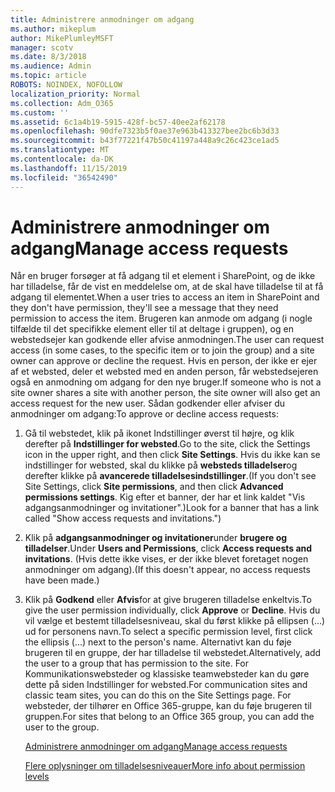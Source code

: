 ```yaml
---
title: Administrere anmodninger om adgang
ms.author: mikeplum
author: MikePlumleyMSFT
manager: scotv
ms.date: 8/3/2018
ms.audience: Admin
ms.topic: article
ROBOTS: NOINDEX, NOFOLLOW
localization_priority: Normal
ms.collection: Adm_O365
ms.custom: ''
ms.assetid: 6c1a4b19-5915-428f-bc57-40ee2af62178
ms.openlocfilehash: 90dfe7323b5f0ae37e963b413327bee2bc6b3d33
ms.sourcegitcommit: b43f77221f47b50c41197a448a9c26c423ce1ad5
ms.translationtype: MT
ms.contentlocale: da-DK
ms.lasthandoff: 11/15/2019
ms.locfileid: "36542490"
---
```

# <a name="manage-access-requests"></a><span data-ttu-id="e5959-102">Administrere anmodninger om adgang</span><span class="sxs-lookup"><span data-stu-id="e5959-102">Manage access requests</span></span>

<span data-ttu-id="e5959-103">Når en bruger forsøger at få adgang til et element i SharePoint, og de ikke har tilladelse, får de vist en meddelelse om, at de skal have tilladelse til at få adgang til elementet.</span><span class="sxs-lookup"><span data-stu-id="e5959-103">When a user tries to access an item in SharePoint and they don't have permission, they'll see a message that they need permission to access the item.</span></span> <span data-ttu-id="e5959-104">Brugeren kan anmode om adgang (i nogle tilfælde til det specifikke element eller til at deltage i gruppen), og en webstedsejer kan godkende eller afvise anmodningen.</span><span class="sxs-lookup"><span data-stu-id="e5959-104">The user can request access (in some cases, to the specific item or to join the group) and a site owner can approve or decline the request.</span></span> <span data-ttu-id="e5959-105">Hvis en person, der ikke er ejer af et websted, deler et websted med en anden person, får webstedsejeren også en anmodning om adgang for den nye bruger.</span><span class="sxs-lookup"><span data-stu-id="e5959-105">If someone who is not a site owner shares a site with another person, the site owner will also get an access request for the new user.</span></span> <span data-ttu-id="e5959-106">Sådan godkender eller afviser du anmodninger om adgang:</span><span class="sxs-lookup"><span data-stu-id="e5959-106">To approve or decline access requests:</span></span>
  
1. <span data-ttu-id="e5959-107">Gå til webstedet, klik på ikonet Indstillinger øverst til højre, og klik derefter på **Indstillinger for websted**.</span><span class="sxs-lookup"><span data-stu-id="e5959-107">Go to the site, click the Settings icon in the upper right, and then click **Site Settings**.</span></span> <span data-ttu-id="e5959-108">Hvis du ikke kan se indstillinger for websted, skal du klikke på **websteds tilladelser**og derefter klikke på **avancerede tilladelsesindstillinger**.</span><span class="sxs-lookup"><span data-stu-id="e5959-108">(If you don't see Site Settings, click **Site permissions**, and then click **Advanced permissions settings**.</span></span> <span data-ttu-id="e5959-109">Kig efter et banner, der har et link kaldet "Vis adgangsanmodninger og invitationer".)</span><span class="sxs-lookup"><span data-stu-id="e5959-109">Look for a banner that has a link called "Show access requests and invitations.")</span></span>
    
2. <span data-ttu-id="e5959-110">Klik på **adgangsanmodninger og invitationer**under **brugere og tilladelser**.</span><span class="sxs-lookup"><span data-stu-id="e5959-110">Under **Users and Permissions**, click **Access requests and invitations**.</span></span> <span data-ttu-id="e5959-111">(Hvis dette ikke vises, er der ikke blevet foretaget nogen anmodninger om adgang).</span><span class="sxs-lookup"><span data-stu-id="e5959-111">(If this doesn't appear, no access requests have been made.)</span></span>
    
3. <span data-ttu-id="e5959-112">Klik på **Godkend** eller **Afvis**for at give brugeren tilladelse enkeltvis.</span><span class="sxs-lookup"><span data-stu-id="e5959-112">To give the user permission individually, click **Approve** or **Decline**.</span></span> <span data-ttu-id="e5959-113">Hvis du vil vælge et bestemt tilladelsesniveau, skal du først klikke på ellipsen (...) ud for personens navn.</span><span class="sxs-lookup"><span data-stu-id="e5959-113">To select a specific permission level, first click the ellipsis (...) next to the person's name.</span></span> <span data-ttu-id="e5959-114">Alternativt kan du føje brugeren til en gruppe, der har tilladelse til webstedet.</span><span class="sxs-lookup"><span data-stu-id="e5959-114">Alternatively, add the user to a group that has permission to the site.</span></span> <span data-ttu-id="e5959-115">For Kommunikationswebsteder og klassiske teamwebsteder kan du gøre dette på siden Indstillinger for websted.</span><span class="sxs-lookup"><span data-stu-id="e5959-115">For communication sites and classic team sites, you can do this on the Site Settings page.</span></span> <span data-ttu-id="e5959-116">For websteder, der tilhører en Office 365-gruppe, kan du føje brugeren til gruppen.</span><span class="sxs-lookup"><span data-stu-id="e5959-116">For sites that belong to an Office 365 group, you can add the user to the group.</span></span>
    
    [<span data-ttu-id="e5959-117">Administrere anmodninger om adgang</span><span class="sxs-lookup"><span data-stu-id="e5959-117">Manage access requests </span></span>](https://go.microsoft.com/fwlink/?linkid=2008747)
    
    [<span data-ttu-id="e5959-118">Flere oplysninger om tilladelsesniveauer</span><span class="sxs-lookup"><span data-stu-id="e5959-118">More info about permission levels</span></span>](https://go.microsoft.com/fwlink/?linkid=867071)
    

